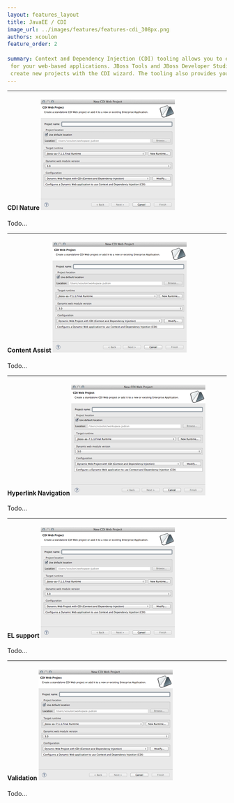 ```yaml
---
layout: features_layout
title: JavaEE / CDI
image_url: ../images/features/features-cdi_308px.png
authors: xcoulon
feature_order: 2 

summary: Context and Dependency Injection (CDI) tooling allows you to easily add and work with the CDI programming model 
 for your web-based applications. JBoss Tools and JBoss Developer Studio help you add CDI support to existing projects and 
 create new projects with the CDI wizard. The tooling also provides you with validation, code completion and hyperlink navigation.
---
```

* * *
#### CDI Nature ![CDI](../images/features/features-cdi_308px.png)
Todo...

* * *
#### Content Assist ![CDI](../images/features/features-cdi_308px.png)
Todo...

* * *
#### Hyperlink Navigation ![CDI](../images/features/features-cdi_308px.png)
Todo...

* * *

#### EL support ![CDI](../images/features/features-cdi_308px.png)
Todo...

* * *

#### Validation ![CDI](../images/features/features-cdi_308px.png)
Todo...

